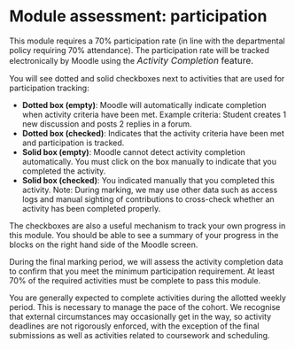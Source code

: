 # Module assessment: participation
This module requires a 70% participation rate (in line with the departmental policy requiring 70% attendance). The participation rate will be tracked electronically by Moodle using the </span><i style="font-size: 1rem;">Activity Completion</i><span style="font-size: 1rem;"> feature.  

You will see dotted and solid checkboxes next to activities that are used for participation tracking:  

- **Dotted box (empty)**: Moodle will automatically indicate completion when activity criteria have been met. Example criteria: Student creates 1 new discussion and posts 2 replies in a forum.   
- **Dotted box (checked)**: Indicates that the activity criteria have been met and participation is tracked.  
- **Solid box (empty)**: Moodle cannot detect activity completion automatically. You must click on the box manually to indicate that you completed the activity.  
- **Solid box (checked)**: You indicated manually that you completed this activity. Note: During marking, we may use other data such as access logs and manual sighting of contributions to cross-check whether an activity has been completed properly.

The checkboxes are also a useful mechanism to track your own progress in this module. You should be able to see a summary of your progress in the blocks on the right hand side of the Moodle screen.  

During the final marking period, we will assess the activity completion data to confirm that you meet the minimum participation requirement. At least 70% of the required activities must be complete to pass this module.  

You are generally expected to complete activities during the allotted weekly period. This is necessary to manage the pace of the cohort. We recognise that external circumstances may occasionally get in the way, so activity deadlines are not rigorously enforced, with the exception of the final submissions as well as activities related to coursework and scheduling.
 